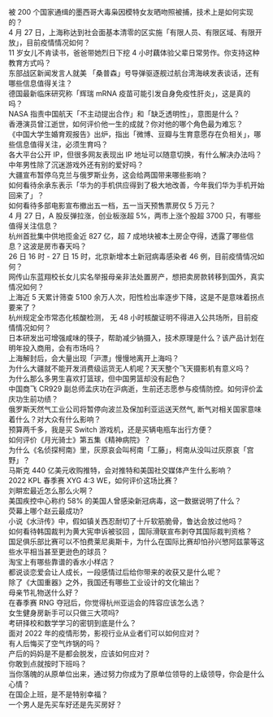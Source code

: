 被 200 个国家通缉的墨西哥大毒枭因模特女友晒吻照被捕，技术上是如何实现的？  
4 月 27 日，上海称达到社会面基本清零的区实施「有限人员、有限区域、有限开放」，目前疫情情况如何？  
11  岁女儿不肯读书，爸爸带她烈日下挖 4 小时藕体验父辈日常劳作。你支持这种教育方式吗？  
东部战区新闻发言人就美 「桑普森」号导弹驱逐舰过航台湾海峡发表谈话，还有哪些信息值得关注？  
德国最新临床研究称「辉瑞 mRNA 疫苗可能引发自身免疫性肝炎」，这是真的吗？  
NASA 指责中国航天「不主动提出合作」和「缺乏透明性」，意图是什么？  
香港演员曾江逝世，如何评价他一生的成就？你对他的哪个角色最为难忘？  
《中国大学生婚育观报告》出炉，指出「微博、豆瓣与生育意愿存在负相关」，哪些信息值得关注，必须生育吗？  
各大平台公开 IP，但很多网友表现出 IP 地址可以随意切换，有什么解决办法吗？  
中年男性除了沉迷游戏外还有别的爱好吗？  
大疆宣布暂停乌克兰与俄罗斯业务，这会给两国带来哪些影响？  
如何看待余承东表示「华为的手机供应得到了极大地改善，今年我们华为手机开始回来了」？  
如何看待多部电影宣布撤出五一档，五一当天预售票房仅 5 万元？  
4 月 27 日，A 股反弹拉涨，创业板涨超 5%，两市上涨个股超 3700 只，有哪些值得关注信息？  
杭州首批集中供地揽金近 827 亿，超 7 成地块被本土房企夺得，透露了哪些信息？这波是房市春天吗？  
26 日 16 时 - 27 日 15 时，北京新增本土新冠病毒感染者 46 例，目前疫情情况如何？  
网传山东蓝翔校长女儿实名举报母亲非法处置房产，想把卖房款转移到国外，真实情况如何？  
上海近 5 天累计筛查 5100 余万人次，阳性检出率逐步下降，这是不是意味着拐点要来了？  
杭州规定全市常态化核酸检测， 无 48 小时核酸证明不得进入公共场所，目前疫情情况如何？  
日本研发出可增强咸味的筷子，帮助减少钠摄入，技术原理是什么？该产品计划在明年投入商用，会有市场吗？  
上海解封后，会大量出现「沪漂」慢慢地离开上海吗？  
为什么大疆就不能开发消费级运货无人机呢？天天整个飞天摄影机有意义吗？  
为什么那么多男生喜欢打篮球，但中国男篮却没有起色？  
中国商飞 CR929 副总师孟庆功在沪病逝，生前还志愿参与疫情防控。如何评价孟庆功生前功绩？  
俄罗斯天然气工业公司将暂停向波兰及保加利亚运送天然气, 断气对相关国家意味着什么？对大众有什么影响？  
预算两千多，我是买 Switch 游戏机，还是买辆电瓶车出行方便？  
如何评价《月光骑士》第五集《精神病院》？  
为什么《名侦探柯南》里，灰原哀会叫柯南「工藤」，柯南从没叫过灰原哀「宫野」？  
马斯克 440 亿美元收购推特，会对推特和美国社交媒体产生什么影响？  
2022 KPL 春季赛 XYG 4:3 WE，如何评价这场比赛？  
刘畊宏最近怎么那么火啊？  
美国疾控中心称约 58% 的美国人曾感染新冠病毒，这一数据说明了什么？  
荧幕上哪个赵云最成功?  
小说《水浒传》中，假如镇关西忍耐切了十斤软筋脆骨，鲁达会放过他吗？  
如何看待韩国裁判为黄大宪申诉被驳回 ，国际滑联宣布剥夺其国际裁判资格？  
国足俱乐部比赛可以不怕费莱尼奥斯卡，为什么在国际比赛却怕孙兴慜阿兹蒙等这些水平相当甚至更逊色的球员？  
淘宝上有哪些靠谱的香水小样店？  
都说谈恋爱会让人成长，一段感情过后给你带来的收获又是什么呢？  
除了《大国重器》之外，我国还有哪些工业设计的文化输出？  
母亲节礼物送什么好？  
在春季赛 RNG 夺冠后，你觉得杭州亚运会的阵容应该怎么选？  
女生健身房新手可以只做三大项吗?  
考研择校和数学学习的密钥到底是什么？  
面对 2022 年的疫情形势，影视行业从业者们可以如何应对？  
有人后悔买了空气炸锅的吗？  
产后的妈妈是不是都会脱发，应该如何应对？  
你敢到点就按时下班吗？  
当你落魄的从原单位出来，通过努力你成为了原单位领导的上级领导，你会是什么心情？  
在国企上班，是不是特别幸福？  
一个男人是先买车好还是先买房好？  
